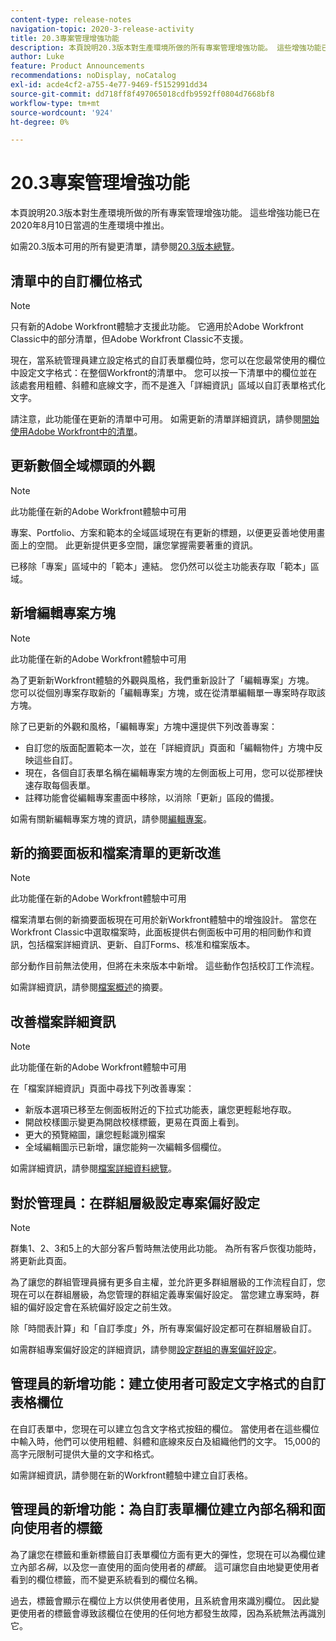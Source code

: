 ```yaml
---
content-type: release-notes
navigation-topic: 2020-3-release-activity
title: 20.3專案管理增強功能
description: 本頁說明20.3版本對生產環境所做的所有專案管理增強功能。 這些增強功能已在2020年8月10日當週的生產環境中推出。
author: Luke
feature: Product Announcements
recommendations: noDisplay, noCatalog
exl-id: acde4cf2-a755-4e77-9469-f5152991dd34
source-git-commit: dd718ff8f497065018cdfb9592ff0804d7668bf8
workflow-type: tm+mt
source-wordcount: '924'
ht-degree: 0%

---
```


# 20.3專案管理增強功能

本頁說明20.3版本對生產環境所做的所有專案管理增強功能。 這些增強功能已在2020年8月10日當週的生產環境中推出。

如需20.3版本可用的所有變更清單，請參閱[20.3版本總覽](../../../product-announcements/product-releases/20.3-release-activity/20-3-release-overview.md)。

## 清單中的自訂欄位格式

>[!NOTE]
>
>只有新的Adobe Workfront體驗才支援此功能。 它適用於Adobe Workfront Classic中的部分清單，但Adobe Workfront Classic不支援。

現在，當系統管理員建立設定格式的自訂表單欄位時，您可以在您最常使用的欄位中設定文字格式：在整個Workfront的清單中。 您可以按一下清單中的欄位並在該處套用粗體、斜體和底線文字，而不是進入「詳細資訊」區域以自訂表單格式化文字。

請注意，此功能僅在更新的清單中可用。 如需更新的清單詳細資訊，請參閱[開始使用Adobe Workfront中的清單](../../../workfront-basics/navigate-workfront/use-lists/view-items-in-a-list.md)。

## 更新數個全域標頭的外觀

>[!NOTE]
>
>此功能僅在新的Adobe Workfront體驗中可用

專案、Portfolio、方案和範本的全域區域現在有更新的標題，以便更妥善地使用畫面上的空間。 此更新提供更多空間，讓您掌握需要著重的資訊。

已移除「專案」區域中的「範本」連結。 您仍然可以從主功能表存取「範本」區域。

## 新增編輯專案方塊

>[!NOTE]
>
>此功能僅在新的Adobe Workfront體驗中可用

為了更新新Workfront體驗的外觀與風格，我們重新設計了「編輯專案」方塊。 您可以從個別專案存取新的「編輯專案」方塊，或在從清單編輯單一專案時存取該方塊。

除了已更新的外觀和風格，「編輯專案」方塊中還提供下列改善專案：

* 自訂您的版面配置範本一次，並在「詳細資訊」頁面和「編輯物件」方塊中反映這些自訂。
* 現在，各個自訂表單名稱在編輯專案方塊的左側面板上可用，您可以從那裡快速存取每個表單。
* 註釋功能會從編輯專案畫面中移除，以消除「更新」區段的備援。

<!--
<p data-mc-conditions="QuicksilverOrClassic.Draft mode">For information about the new Edit Box box, see "New Edit Object box" (NEW ARTICLE, LINK LATER!!).</p>
-->

如需有關新編輯專案方塊的資訊，請參閱[編輯專案](../../../manage-work/projects/manage-projects/edit-projects.md)。

## 新的摘要面板和檔案清單的更新改進

>[!NOTE]
>
>此功能僅在新的Adobe Workfront體驗中可用

檔案清單右側的新摘要面板現在可用於新Workfront體驗中的增強設計。 當您在Workfront Classic中選取檔案時，此面板提供右側面板中可用的相同動作和資訊，包括檔案詳細資訊、更新、自訂Forms、核准和檔案版本。

部分動作目前無法使用，但將在未來版本中新增。 這些動作包括校訂工作流程。

如需詳細資訊，請參閱[檔案概述](../../../documents/managing-documents/summary-for-documents.md)的摘要。

## 改善檔案詳細資訊

>[!NOTE]
>
>此功能僅在新的Adobe Workfront體驗中可用

在「檔案詳細資訊」頁面中尋找下列改善專案：

* 新版本選項已移至左側面板附近的下拉式功能表，讓您更輕鬆地存取。
* 開啟校樣圖示變更為開啟校樣標籤，更易在頁面上看到。
* 更大的預覽縮圖，讓您輕鬆識別檔案
* 全域編輯圖示已新增，讓您能夠一次編輯多個欄位。

如需詳細資訊，請參閱[檔案詳細資料總覽](../../../documents/managing-documents/document-details-overview.md)。

## 對於管理員：在群組層級設定專案偏好設定

>[!NOTE]
>
>群集1、2、3和5上的大部分客戶暫時無法使用此功能。 為所有客戶恢復功能時，將更新此頁面。

為了讓您的群組管理員擁有更多自主權，並允許更多群組層級的工作流程自訂，您現在可以在群組層級，為您管理的群組定義專案偏好設定。 當您建立專案時，群組的偏好設定會在系統偏好設定之前生效。

除「時間表計算」和「自訂季度」外，所有專案偏好設定都可在群組層級自訂。

如需群組專案偏好設定的詳細資訊，請參閱[設定群組的專案偏好設定](../../../administration-and-setup/manage-groups/create-and-manage-groups/configure-project-preferences-group.md)。

## 管理員的新增功能：建立使用者可設定文字格式的自訂表格欄位

在自訂表單中，您現在可以建立包含文字格式按鈕的欄位。 當使用者在這些欄位中輸入時，他們可以使用粗體、斜體和底線來反白及組織他們的文字。 15,000的高字元限制可提供大量的文字和格式。

如需詳細資訊，請參閱在新的Workfront體驗中建立自訂表格。

## 管理員的新增功能：為自訂表單欄位建立內部名稱和面向使用者的標籤

為了讓您在標籤和重新標籤自訂表單欄位方面有更大的彈性，您現在可以為欄位建立內部&#x200B;*名稱*，以及您一直使用的面向使用者的&#x200B;*標籤*。 這可讓您自由地變更使用者看到的欄位標籤，而不變更系統看到的欄位名稱。

過去，標籤會顯示在欄位上方以供使用者使用，且系統會用來識別欄位。 因此變更使用者的標籤會導致該欄位在使用的任何地方都發生故障，因為系統無法再識別它。


